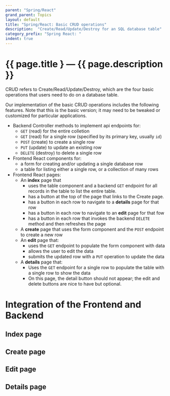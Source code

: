 ```yaml
---
parent: "Spring/React"
grand_parent: Topics
layout: default
title: "Spring/React: Basic CRUD operations"
description:  "Create/Read/Update/Destroy for an SQL database table"
category_prefix: "Spring React: "
indent: true
---
```


# {{ page.title } &mdash; {{ page.description }}

CRUD refers to Create/Read/Update/Destroy, which are the four basic operations that users need to do on a database table.

Our implementation of the basic CRUD operations includes the following features.  Note that this is the basic version; it may need to be tweaked or customized for particular applications.

* Backend Controller methods to implement api endpoints for:
  - `GET` (read) for the entire colletion 
  - `GET` (read) for a single row (specified by its primary key, usually `id`)
  - `POST` (create) to create a single row
  - `PUT` (update) to update an existing row
  - `DELETE` (destroy) to delete a single row
* Frontend React components for:
  - a form for creating and/or updating a single database row
  - a table for listing either a single row, or a collection of many rows
* Frontend React pages:
  - An **index** page that
    - uses the table component and a backend `GET` endpoint for all records in the table to list the entire table. 
    - has a button at the top of the page that links to the Create page.
    - has a button in each row to navigate to a **details** page for that row
    - has a button in each row to navigate to an **edit** page for that fow
    - has a button in each row that invokes the backend `DELETE` method and then refreshes the page
  - A **create** page that uses the form component and the `POST` endpoint to create a new row
  - An **edit** page that:
    - uses the `GET` endpoint to populate the form component with data
    - allows the user to edit the data
    - submits the updated row with a `PUT` operation to update the data
  - A **details** page that:
    - Uses the `GET` endpoint for a single row to populate the table with a single row to show the data
    - On this page, the detail button should not appear; the edit and delete buttons are nice to have but optional.
 
 # Integration of the Frontend and Backend
 
 ## Index page
 
 ## Create page

 ## Edit page
 
 ## Details page
